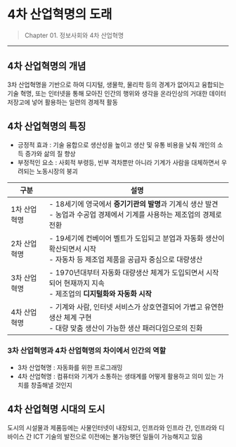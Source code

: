 # 4차 산업혁명의 도래

> Chapter 01. 정보사회와 4차 산업혁명
***
## 4차 산업혁명의 개념
3차 산업혁명을 기반으로 하여 디지털, 생물학, 물리학 등의 경계가 없어지고 융합되는 기술 혁명,
또는 인터넷을 통해 모아진 인간의 행위와 생각을 온라인상의 거대한 데이터 저장고에 넣어 활용하는 일련의 경제적 활동 
## 4차 산업혁명의 특징
- 긍정적 효과 : 기술 융합으로 생산성을 높이고 생산 및 유통 비용을 낮춰 개인의 소득 증가와 삶의 질 향상
- 부정적인 요소 : 사회적 부령등, 빈부 격차뿐만 아니라 기계가 사람을 대체하면서 우려되는 노동시장의 붕괴  

|구분|설명|
|---|---|
|1차 산업혁명|- 18세기에 영국에서 <b>증기기관의 발명</b>과 기계식 생산 발견<br> - 농업과 수공업 경제에서 기계를 사용하는 제조업의 경제로 전환|
|2차 산업혁명|- 19세기에 컨베이어 벨트가 도입되고 분업과 자동화 생산이 확산되면서 시작<br> - 자동차 등 제조업 제품을 공급자 중심으로 대량생산|
|3차 산업혁명|- 1970년대부터 자동화 대량생산 체계가 도입되면서 시작되어 현재까지 지속<br> - 제조업의 <b>디지털화와 자동화 시작</b>|
|4차 산업혁명|- 기계와 사람, 인터넷 서비스가 상호연결되어 가볍고 유연한 생산 체계 구현<br> - 대량 맞춤 생산이 가능한 생산 패러다임으로의 진화|
### 3차 산업혁명과 4차 산업혁명의 차이에서 인간의 역할
- 3차 산업혁명 : 자동화를 위한 프로그래밍
- 4차 산업혁명 : 컴퓨터와 기계가 소통하는 생태계를 어떻게 활용하고 의미 있는 가치를 창출해낼 것인지
## 4차 산업혁명 시대의 도시
도시의 시설물과 제품등에는 사물인터넷이 내장되고, 인프라와 인프라 간, 인프라와 디바이스 간 ICT 기술의 발전으로 이전에는 불가능햇던 일들이 가능해지고  있음
